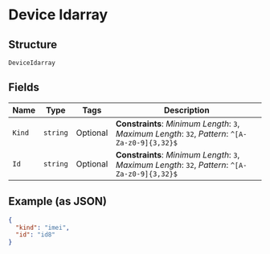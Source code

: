 
# Device Idarray

## Structure

`DeviceIdarray`

## Fields

| Name | Type | Tags | Description |
|  --- | --- | --- | --- |
| `Kind` | `string` | Optional | **Constraints**: *Minimum Length*: `3`, *Maximum Length*: `32`, *Pattern*: `^[A-Za-z0-9]{3,32}$` |
| `Id` | `string` | Optional | **Constraints**: *Minimum Length*: `3`, *Maximum Length*: `32`, *Pattern*: `^[A-Za-z0-9]{3,32}$` |

## Example (as JSON)

```json
{
  "kind": "imei",
  "id": "id8"
}
```

